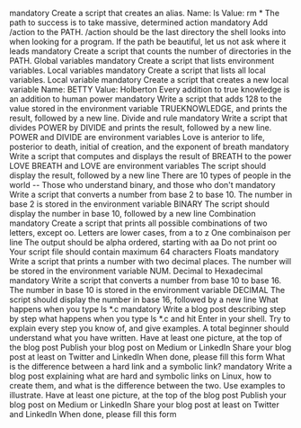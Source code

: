 mandatory Create a script that creates an alias. Name: ls Value: rm *
The path to success is to take massive, determined action mandatory Add /action to the PATH. /action should be the last directory the shell looks into when looking for a program.
If the path be beautiful, let us not ask where it leads mandatory Create a script that counts the number of directories in the PATH.
Global variables mandatory Create a script that lists environment variables.
Local variables mandatory Create a script that lists all local variables.
Local variable mandatory Create a script that creates a new local variable Name: BETTY Value: Holberton
Every addition to true knowledge is an addition to human power mandatory Write a script that adds 128 to the value stored in the environment variable TRUEKNOWLEDGE, and prints the result, followed by a new line.
Divide and rule mandatory Write a script that divides POWER by DIVIDE and prints the result, followed by a new line. POWER and DIVIDE are environment variables
Love is anterior to life, posterior to death, initial of creation, and the exponent of breath mandatory Write a script that computes and displays the result of BREATH to the power LOVE BREATH and LOVE are environment variables The script should display the result, followed by a new line
There are 10 types of people in the world -- Those who understand binary, and those who don't mandatory Write a script that converts a number from base 2 to base 10. The number in base 2 is stored in the environment variable BINARY The script should display the number in base 10, followed by a new line
Combination mandatory Create a script that prints all possible combinations of two letters, except oo. Letters are lower cases, from a to z One combinaison per line The output should be alpha ordered, starting with aa Do not print oo Your script file should contain maximum 64 characters
Floats mandatory Write a script that prints a number with two decimal places. The number will be stored in the environment variable NUM.
Decimal to Hexadecimal mandatory Write a script that converts a number from base 10 to base 16. The number in base 10 is stored in the environment variable DECIMAL The script should display the number in base 16, followed by a new line
What happens when you type ls *.c mandatory Write a blog post describing step by step what happens when you type ls *.c and hit Enter in your shell. Try to explain every step you know of, and give examples. A total beginner should understand what you have written. Have at least one picture, at the top of the blog post Publish your blog post on Medium or LinkedIn Share your blog post at least on Twitter and LinkedIn When done, please fill this form
What is the difference between a hard link and a symbolic link? mandatory Write a blog post explaining what are hard and symbolic links on Linux, how to create them, and what is the difference between the two. Use examples to illustrate. Have at least one picture, at the top of the blog post Publish your blog post on Medium or LinkedIn Share your blog post at least on Twitter and LinkedIn When done, please fill this form
